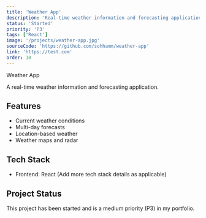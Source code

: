 ```yaml
---
title: 'Weather App'
description: 'Real-time weather information and forecasting application'
status: 'Started'
priority: 'P3'
tags: ['React']
image: '/projects/weather-app.jpg'
sourceCode: 'https://github.com/sohhamm/weather-app'
link: 'https://test.com'
order: 10
---
```


Weather App

A real-time weather information and forecasting application.

## Features

- Current weather conditions
- Multi-day forecasts
- Location-based weather
- Weather maps and radar

## Tech Stack

- Frontend: React (Add more tech stack details as applicable)

## Project Status

This project has been started and is a medium priority (P3) in my portfolio.
